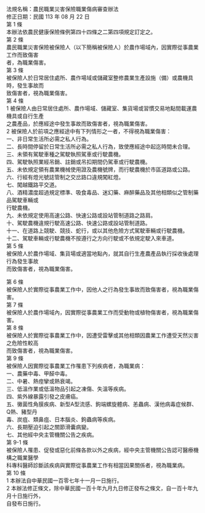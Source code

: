 法規名稱：農民職業災害保險職業傷病審查辦法  
修正日期：民國 113 年 08 月 22 日  
第 1 條  
本辦法依農民健康保險條例第四十四條之二第四項規定訂定之。  
第 2 條  
農民職業災害保險被保險人（以下簡稱被保險人）於農作場域內，因實際從事農業工作而致傷害  
者，為職業傷害。  
第 3 條  
被保險人於日常居住處所、農作場域或儲藏室整修農業生產設施（備）或農機具時，發生事故而  
致傷害者，視為職業傷害。  
第 4 條  
1 被保險人由日常居住處所、農作場域、儲藏室、集貨場或習慣交易地點間載運農機具或自行生產  
之農產品，於應經途中發生事故而致傷害者，視為職業傷害。  
2 被保險人於前項之應經途中有下列情形之一者，不得視為職業傷害：  
一、非日常生活所必需之私人行為。  
二、長時間停留於日常生活所必需之私人行為，致使應經途中起迄時間未合理。  
三、未領有駕駛車種之駕駛執照駕車或行駛農機。  
四、駕駛執照業經吊銷、註銷或吊扣期間仍駕車或行駛農機。  
五、未依規定領有農業機械使用證及農機號牌，而行駛農機於市區道路或公路。  
六、行經有燈光號誌管制之交岔路口違規闖紅燈。  
七、闖越鐵路平交道。  
八、酒精濃度超過規定標準、吸食毒品、迷幻藥、麻醉藥品及其他相類似之管制藥品駕駛車輛或  
行駛農機。  
九、未依規定使用高速公路、快速公路或設站管制道路之路肩。  
十、駕駛農機違規行駛高速公路、快速公路或設站管制道路。  
十一、在道路上競駛、競技、蛇行，或以其他危險方式駕駛車輛或行駛農機。  
十二、駕駛車輛或行駛農機不按遵行之方向行駛或不依規定駛入來車道。  
第 5 條  
被保險人於農作場域、集貨場或適當地點內，就其自行生產農產品執行採收後處理行為發生事故  
而致傷害者，視為職業傷害。  


第 6 條  
被保險人於實際從事農業工作中，因他人之行為發生事故而致傷害者，視為職業傷害。  
第 7 條  
被保險人於農作場域內，因實際從事農業工作而受動物或植物傷害者，視為職業傷害。  
第 8 條  
被保險人於實際從事農業工作中，因遭受雷擊或其他相類因農業工作遭受天然災害之危險性較高  
而致傷害者，視為職業傷害。  
第 9 條  
被保險人因實際從事農業工作罹患下列疾病者，為職業病：  
一、農藥中毒、甲醛中毒。  
二、中暑、熱痙攣或熱衰竭。  
三、低溫作業或低溫物品引起之凍傷、失溫等疾病。  
四、紫外線暴露引發之皮膚癌。  
五、黴菌性角膜疾病、新型A型流感、鉤端螺旋體病、恙蟲病、漢他病毒症候群、Q熱、豬型丹  
毒、炭疽、類鼻疽、日本腦炎、鉤蟲病等疾病。  
六、長期壓迫引起之關節滑囊病變。  
七、其他經中央主管機關公告之疾病。  
第 9-1 條  
被保險人罹患、促發或惡化前條各款以外之疾病，經中央主管機關公告認可醫療機構之職業醫學  
科專科醫師診斷該疾病與實際從事農業工作有相當因果關係者，視為職業病。  
第 10 條  
1 本辦法自中華民國一百零七年十一月一日施行。  
2 本辦法修正條文，除中華民國一百十年九月九日修正發布之條文，自一百十年九月十日施行外，  
自發布日施行。  


